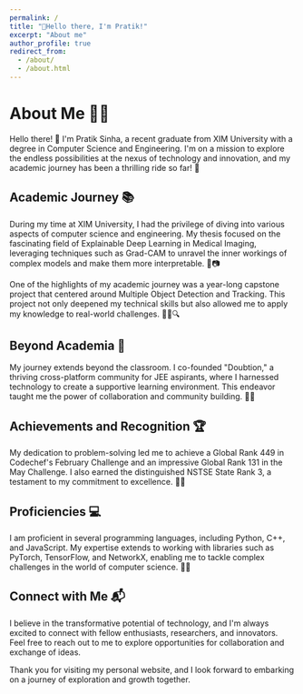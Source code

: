 ```yaml
---
permalink: /
title: "👋Hello there, I'm Pratik!"
excerpt: "About me"
author_profile: true
redirect_from: 
  - /about/
  - /about.html
---
```


# About Me 👨‍🎓

Hello there! 👋 I'm Pratik Sinha, a recent graduate from XIM University with a degree in Computer Science and Engineering. I'm on a mission to explore the endless possibilities at the nexus of technology and innovation, and my academic journey has been a thrilling ride so far! 🚀

## Academic Journey 📚

During my time at XIM University, I had the privilege of diving into various aspects of computer science and engineering. My thesis focused on the fascinating field of Explainable Deep Learning in Medical Imaging, leveraging techniques such as Grad-CAM to unravel the inner workings of complex models and make them more interpretable. 🧠📷

One of the highlights of my academic journey was a year-long capstone project that centered around Multiple Object Detection and Tracking. This project not only deepened my technical skills but also allowed me to apply my knowledge to real-world challenges. 🕵️‍♂️🔍

## Beyond Academia 🌟

My journey extends beyond the classroom. I co-founded "Doubtion," a thriving cross-platform community for JEE aspirants, where I harnessed technology to create a supportive learning environment. This endeavor taught me the power of collaboration and community building. 👥🚀

## Achievements and Recognition 🏆

My dedication to problem-solving led me to achieve a Global Rank 449 in Codechef's February Challenge and an impressive Global Rank 131 in the May Challenge. I also earned the distinguished NSTSE State Rank 3, a testament to my commitment to excellence. 🏅🚀

## Proficiencies 💻

I am proficient in several programming languages, including Python, C++, and JavaScript. My expertise extends to working with libraries such as PyTorch, TensorFlow, and NetworkX, enabling me to tackle complex challenges in the world of computer science. 🐍🔧

## Connect with Me 📬

I believe in the transformative potential of technology, and I'm always excited to connect with fellow enthusiasts, researchers, and innovators. Feel free to reach out to me to explore opportunities for collaboration and exchange of ideas.

Thank you for visiting my personal website, and I look forward to embarking on a journey of exploration and growth together.




